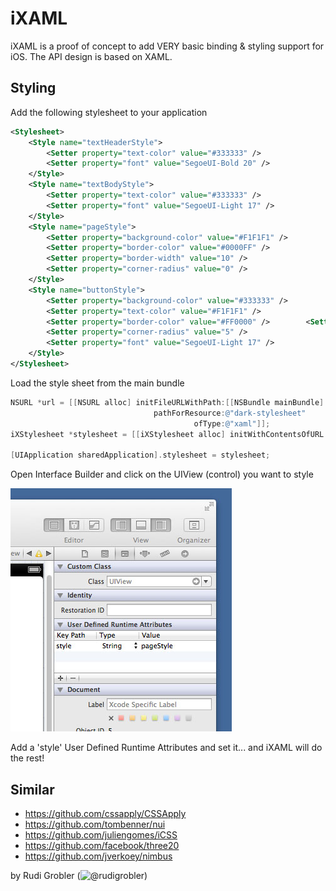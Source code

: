 # iXAML

iXAML is a proof of concept to add VERY basic binding & styling support for iOS. The API design is based on XAML.

## Styling

Add the following stylesheet to your application

```xml
<Stylesheet>
    <Style name="textHeaderStyle">
        <Setter property="text-color" value="#333333" />
        <Setter property="font" value="SegoeUI-Bold 20" />
    </Style>
    <Style name="textBodyStyle">
        <Setter property="text-color" value="#333333" />
        <Setter property="font" value="SegoeUI-Light 17" />
    </Style>
    <Style name="pageStyle">
        <Setter property="background-color" value="#F1F1F1" />
        <Setter property="border-color" value="#0000FF" />
        <Setter property="border-width" value="10" />
        <Setter property="corner-radius" value="0" />
    </Style>
    <Style name="buttonStyle">
        <Setter property="background-color" value="#333333" />
        <Setter property="text-color" value="#F1F1F1" />
        <Setter property="border-color" value="#FF0000" />        <Setter property="border-width" value="1" />
        <Setter property="corner-radius" value="5" />
        <Setter property="font" value="SegoeUI-Light 17" />
    </Style>
</Stylesheet>
```
Load the style sheet from the main bundle

```Objective-C
NSURL *url = [[NSURL alloc] initFileURLWithPath:[[NSBundle mainBundle] 
                                pathForResource:@"dark-stylesheet" 
                                         ofType:@"xaml"]];
iXStylesheet *stylesheet = [[iXStylesheet alloc] initWithContentsOfURL:url];

[UIApplication sharedApplication].stylesheet = stylesheet;
```

Open Interface Builder and click on the UIView (control) you want to style

![Interface Builder](https://github.com/rudigrobler/iXAML/blob/master/Documentation/SetStyleInIB.jpg?raw=true)

Add a 'style' User Defined Runtime Attributes and set it... and iXAML will do the rest!

## Similar

* https://github.com/cssapply/CSSApply
* https://github.com/tombenner/nui
* https://github.com/juliengomes/iCSS
* https://github.com/facebook/three20
* https://github.com/jverkoey/nimbus

by Rudi Grobler (![@rudigrobler](http://twitter.com/rudigrobler))